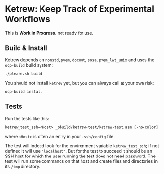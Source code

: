 Ketrew: Keep Track of Experimental Workflows
============================================

This is **Work in Progress**, not ready for use.

Build & Install
---------------

Ketrew depends on
`nonstd`, `pvem`, `docout`,  `sosa`,  `pvem_lwt_unix`
and uses the `ocp-build` build system:

    ./please.sh build

You should not install `ketrew` yet, but you can always call at your own risk:

    ocp-build install

Tests
-----

Run the tests like this:

    ketrew_test_ssh=<Host> _obuild/ketrew-test/ketrew-test.asm [-no-color]

where `<Host>` is often an entry in your `.ssh/config` file.

The test will indeed look for the environment variable `ketrew_test_ssh`; if
not defined it will use `"localhost"`. But for the test to succeed it should be
an SSH host for which the user running the test does not need password.
The test will run some commands on that host and create files and directories
in its `/tmp` directory.
